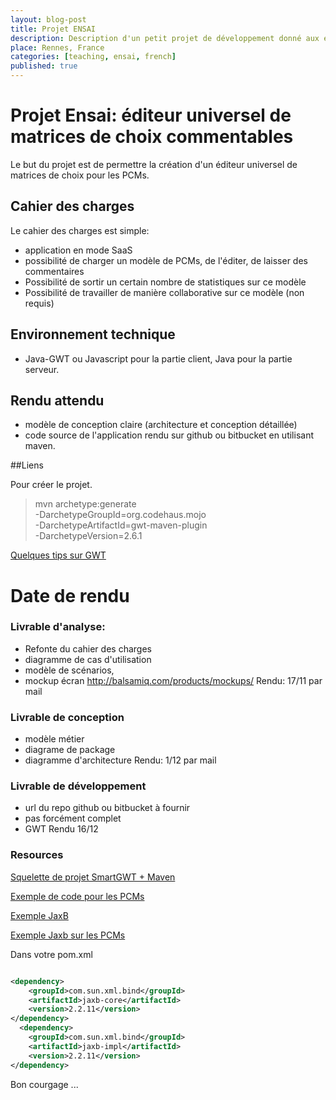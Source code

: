 ```yaml
---
layout: blog-post
title: Projet ENSAI
description: Description d'un petit projet de développement donné aux étudiants de l'ENSAI
place: Rennes, France
categories: [teaching, ensai, french]
published: true
---
```


# Projet Ensai: éditeur universel de matrices de choix commentables

Le but du projet est de permettre la création d'un éditeur universel de matrices de choix pour les PCMs. 

## Cahier des charges

Le cahier des charges est simple:
- application en mode SaaS
- possibilité de charger un modèle de PCMs, de l'éditer, de laisser des commentaires
- Possibilité de sortir un certain nombre de statistiques sur ce modèle
- Possibilité de travailler de manière collaborative sur ce modèle (non requis)

## Environnement technique 
- Java-GWT ou Javascript pour la partie client, Java pour la partie serveur. 
 
## Rendu attendu
- modèle de conception claire (architecture et conception détaillée)
- code source de l'application rendu sur github ou bitbucket en utilisant maven. 

##Liens

Pour créer le projet. 
>  mvn archetype:generate \
   -DarchetypeGroupId=org.codehaus.mojo \
   -DarchetypeArtifactId=gwt-maven-plugin \
   -DarchetypeVersion=2.6.1

[Quelques tips sur GWT](http://olivier.barais.fr/blog/posts/2014.09.29/TPGWT.html)

# Date de rendu

### Livrable d'analyse: 

- Refonte du cahier des charges
- diagramme de cas d'utilisation
- modèle de scénarios,
- mockup écran http://balsamiq.com/products/mockups/
Rendu: 17/11 par mail

### Livrable de conception

- modèle métier
- diagrame de package
- diagramme d'architecture
Rendu: 1/12 par mail

### Livrable de développement

- url du repo github ou bitbucket à fournir
- pas forcément complet
- GWT 
Rendu 16/12

### Resources

[Squelette de projet SmartGWT + Maven](https://github.com/barais/smartgwt5maven.git)

[Exemple de code pour les PCMs](https://github.com/gbecan/Tools4PCM.git)

[Exemple JaxB](http://www.mkyong.com/java/jaxb-hello-world-example/)

[Exemple Jaxb sur les PCMs](https://github.com/barais/demojaxb.git)

Dans votre pom.xml
```xml

<dependency>
	<groupId>com.sun.xml.bind</groupId>
	<artifactId>jaxb-core</artifactId>
	<version>2.2.11</version>
</dependency>
  <dependency>
	<groupId>com.sun.xml.bind</groupId>
	<artifactId>jaxb-impl</artifactId>
	<version>2.2.11</version>
</dependency>

```

Bon courgage ...
